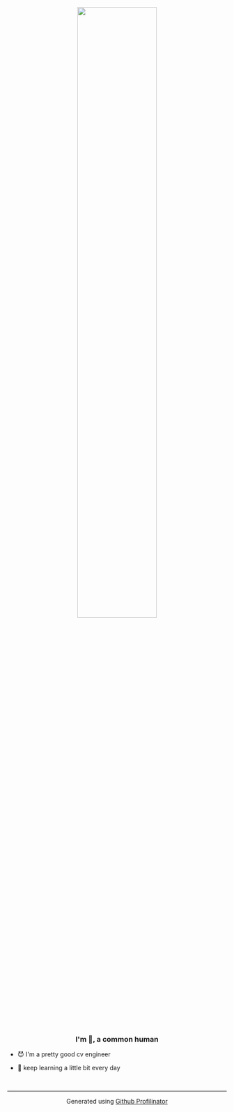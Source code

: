 <div align="center">
<img src="https://inews.gtimg.com/om_bt/ONHdrZQV0cJZrMHaMI5FzyIgIgQiKVkFXCbgZEvXkEUkkAA/641" align="center" style="width: 60%" />
</div>  
  

### <div align="center">I'm 🌱, a common human</div>  
  

- 😈 I'm a pretty good cv engineer  
  

- 🤏 keep learning a little bit every day  

<br />

----
<div align="center">Generated using <a href="https://profilinator.rishav.dev/" target="_blank">Github Profilinator</a></div>
